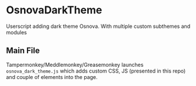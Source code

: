 # OsnovaDarkTheme
Userscript adding dark theme Osnova. With multiple custom subthemes and modules


## Main File
Tampermonkey/Meddlemonkey/Greasemonkey launches `osnova_dark_theme.js` which adds custom CSS, JS (presented in this repo) and couple of elements into the page.
